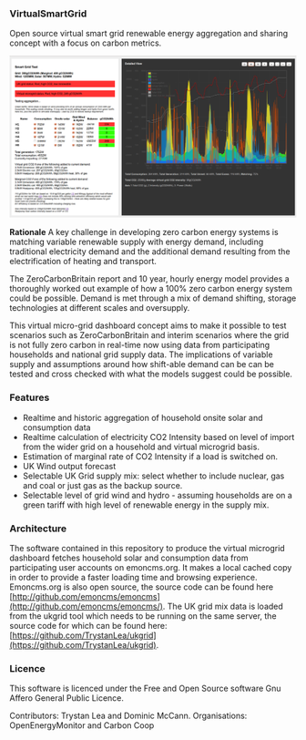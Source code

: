 ### VirtualSmartGrid

Open source virtual smart grid renewable energy aggregation and sharing concept with a focus on carbon metrics.

![smartgridtest.png](images/smartgridtest.png)

**Rationale**
A key challenge in developing zero carbon energy systems is matching variable renewable supply with energy demand, including traditional electricity demand and the additional demand resulting from the electrification of heating and transport.

The ZeroCarbonBritain report and 10 year, hourly energy model provides a thoroughly worked out example of how a 100% zero carbon energy system could be possible. Demand is met through a mix of demand shifting, storage technologies at different scales and oversupply.

This virtual micro-grid dashboard concept aims to make it possible to test scenarios such as ZeroCarbonBritain and interim scenarios where the grid is not fully zero carbon in real-time now using data from participating households and national grid supply data. The implications of variable supply and assumptions around how shift-able demand can be can be tested and cross checked with what the models suggest could be possible.

### Features

- Realtime and historic aggregation of household onsite solar and consumption data
- Realtime calculation of electricity CO2 Intensity based on level of import from the wider grid on a household and virtual microgrid basis.
- Estimation of marginal rate of CO2 Intensity if a load is switched on.
- UK Wind output forecast
- Selectable UK Grid supply mix: select whether to include nuclear, gas and coal or just gas as the backup source.
- Selectable level of grid wind and hydro - assuming households are on a green tariff with high  level of renewable energy in the supply mix.

### Architecture 

The software contained in this repository to produce the virtual microgrid dashboard fetches household solar and consumption data from participating user accounts on emoncms.org. It makes a local cached copy in order to provide a faster loading time and browsing experience. Emoncms.org is also open source, the source code can be found here [http://github.com/emoncms/emoncms](http://github.com/emoncms/emoncms/). The UK grid mix data is loaded from the ukgrid tool which needs to be running on the same server, the source code for which can be found here: [https://github.com/TrystanLea/ukgrid](https://github.com/TrystanLea/ukgrid).

### Licence

This software is licenced under the Free and Open Source software Gnu Affero General Public Licence.

Contributors: Trystan Lea and Dominic McCann. 
Organisations: OpenEnergyMonitor and Carbon Coop
